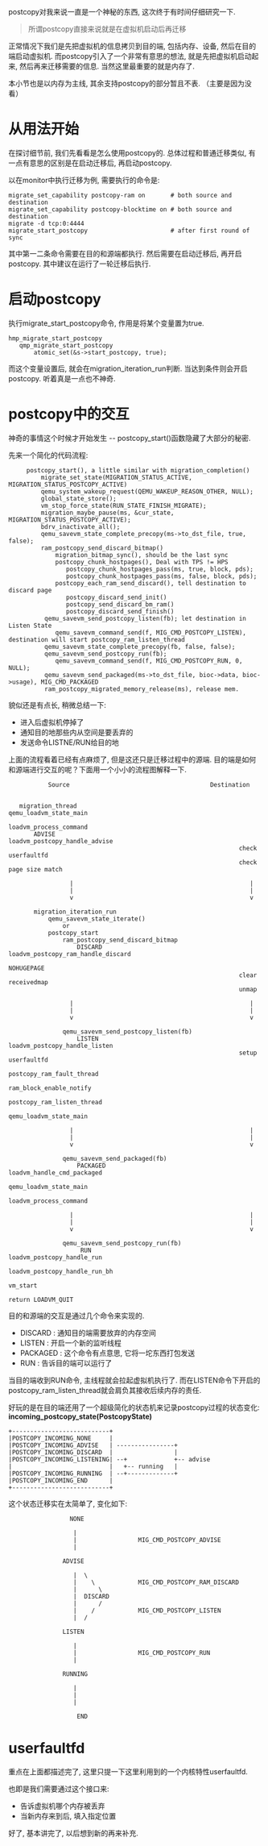 postcopy对我来说一直是一个神秘的东西, 这次终于有时间仔细研究一下. 

> 所谓postcopy直接来说就是在虚拟机启动后再迁移

正常情况下我们是先把虚拟机的信息拷贝到目的端, 包括内存、设备, 然后在目的端启动虚拟机. 而postcopy引入了一个非常有意思的想法, 就是先把虚拟机启动起来, 然后再来迁移需要的信息. 当然这里最重要的就是内存了. 

本小节也是以内存为主线, 其余支持postcopy的部分暂且不表. （主要是因为没看）

# 从用法开始

在探讨细节前, 我们先看看是怎么使用postcopy的. 总体过程和普通迁移类似, 有一点有意思的区别是在启动迁移后, 再启动postcopy. 

以在monitor中执行迁移为例, 需要执行的命令是: 

```
migrate_set_capability postcopy-ram on       # both source and destination
migrate_set_capability postcopy-blocktime on # both source and destination
migrate -d tcp:0:4444
migrate_start_postcopy                       # after first round of sync
```

其中第一二条命令需要在目的和源端都执行. 然后需要在启动迁移后, 再开启postcopy. 其中建议在运行了一轮迁移后执行. 

# 启动postcopy

执行migrate_start_postcopy命令, 作用是将某个变量置为true. 

```
hmp_migrate_start_postcopy
   qmp_migrate_start_postcopy
       atomic_set(&s->start_postcopy, true);
```

而这个变量设置后, 就会在migration_iteration_run判断. 当达到条件则会开启postcopy. 听着真是一点也不神奇. 

# postcopy中的交互

神奇的事情这个时候才开始发生 -- postcopy_start()函数隐藏了大部分的秘密. 

先来一个简化的代码流程: 

```
     postcopy_start(), a little similar with migration_completion()
         migrate_set_state(MIGRATION_STATUS_ACTIVE, MIGRATION_STATUS_POSTCOPY_ACTIVE)
         qemu_system_wakeup_request(QEMU_WAKEUP_REASON_OTHER, NULL);
         global_state_store();
         vm_stop_force_state(RUN_STATE_FINISH_MIGRATE);
         migration_maybe_pause(ms, &cur_state, MIGRATION_STATUS_POSTCOPY_ACTIVE);
         bdrv_inactivate_all();
         qemu_savevm_state_complete_precopy(ms->to_dst_file, true, false);
         ram_postcopy_send_discard_bitmap()
             migration_bitmap_sync(), should be the last sync
             postcopy_chunk_hostpages(), Deal with TPS != HPS
                postcopy_chunk_hostpages_pass(ms, true, block, pds);
                postcopy_chunk_hostpages_pass(ms, false, block, pds);
             postcopy_each_ram_send_discard(), tell destination to discard page
                postcopy_discard_send_init()
                postcopy_send_discard_bm_ram()
                postcopy_discard_send_finish()
          qemu_savevm_send_postcopy_listen(fb); let destination in Listen State
             qemu_savevm_command_send(f, MIG_CMD_POSTCOPY_LISTEN), destination will start postcopy_ram_listen_thread
          qemu_savevm_state_complete_precopy(fb, false, false);
          qemu_savevm_send_postcopy_run(fb);
             qemu_savevm_command_send(f, MIG_CMD_POSTCOPY_RUN, 0, NULL);
          qemu_savevm_send_packaged(ms->to_dst_file, bioc->data, bioc->usage), MIG_CMD_PACKAGED
          ram_postcopy_migrated_memory_release(ms), release mem.
```

貌似还是有点长, 稍微总结一下: 

  * 进入后虚拟机停掉了
  * 通知目的地那些内从空间是要丢弃的
  * 发送命令LISTNE/RUN给目的地

上面的流程看着已经有点麻烦了, 但是这还只是迁移过程中的源端. 目的端是如何和源端进行交互的呢？下面用一个小小的流程图解释一下. 

```
           Source                                       Destination


   migration_thread                                 qemu_loadvm_state_main
                                                        loadvm_process_command
       ADVISE                                               loadvm_postcopy_handle_advise
                                                                check userfaultfd
                                                                check page size match

                 |                                                 |
                 |                                                 |
                 v                                                 v

       migration_iteration_run
           qemu_savevm_state_iterate()
               or
           postcopy_start
               ram_postcopy_send_discard_bitmap
                   DISCARD                                  loadvm_postcopy_ram_handle_discard
                                                                NOHUGEPAGE
                                                                clear receivedmap
                                                                unmap

                 |                                                 |
                 |                                                 |
                 v                                                 v

               qemu_savevm_send_postcopy_listen(fb)
                   LISTEN                                   loadvm_postcopy_handle_listen
                                                                setup userfaultfd
                                                                    postcopy_ram_fault_thread
                                                                    ram_block_enable_notify
                                                                postcopy_ram_listen_thread
                                                                    qemu_loadvm_state_main

                 |                                                 |
                 |                                                 |
                 v                                                 v

               qemu_savevm_send_packaged(fb)
                   PACKAGED                                 loadvm_handle_cmd_packaged
                                                                qemu_loadvm_state_main
                                                                    loadvm_process_command

                 |                                                 |
                 |                                                 |
                 v                                                 v

               qemu_savevm_send_postcopy_run(fb)
                    RUN                                                 loadvm_postcopy_handle_run
                                                                            loadvm_postcopy_handle_run_bh
                                                                                vm_start
                                                                            return LOADVM_QUIT

```

目的和源端的交互是通过几个命令来实现的. 

  * DISCARD   : 通知目的端需要放弃的内存空间
  * LISTEN    : 开启一个新的监听线程
  * PACKAGED  : 这个命令有点意思, 它将一坨东西打包发送
  * RUN       : 告诉目的端可以运行了

当目的端收到RUN命令, 主线程就会拉起虚拟机执行了. 而在LISTEN命令下开启的postcopy_ram_listen_thread就会肩负其接收后续内存的责任. 

好玩的是在目的端还用了一个超级简化的状态机来记录postcopy过程的状态变化: **incoming_postcopy_state(PostcopyState)**

```
+---------------------------+
|POSTCOPY_INCOMING_NONE     |
|POSTCOPY_INCOMING_ADVISE   | ----------------+
|POSTCOPY_INCOMING_DISCARD  |                 |
|POSTCOPY_INCOMING_LISTENING| --+             +-- advise
|                           |   +-- running   |
|POSTCOPY_INCOMING_RUNNING  | --+-------------+
|POSTCOPY_INCOMING_END      |
+---------------------------+
```

这个状态迁移实在太简单了, 变化如下: 

```
                 NONE

                  |
                  |                 MIG_CMD_POSTCOPY_ADVISE
                  |

               ADVISE

                  |  \
                  |    \            MIG_CMD_POSTCOPY_RAM_DISCARD
                  |      \
                  |  DISCARD
                  |      /
                  |    /            MIG_CMD_POSTCOPY_LISTEN
                  |  /

               LISTEN

                  |
                  |                 MIG_CMD_POSTCOPY_RUN
                  |

               RUNNING

                  |
                  |
                  |

	               END
```

# userfaultfd

重点在上面都描述完了, 这里只提一下这里利用到的一个内核特性userfaultfd. 

也即是我们需要通过这个接口来:

  * 告诉虚拟机哪个内存被丢弃
  * 当新内存来到后, 填入指定位置

好了, 基本讲完了, 以后想到新的再来补充. 
